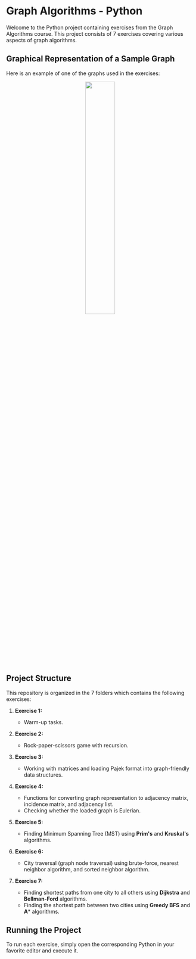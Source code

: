 # Graph Algorithms - Python

Welcome to the Python project containing exercises from the Graph Algorithms course. This project consists of 7 exercises covering various aspects of graph algorithms.

## Graphical Representation of a Sample Graph

Here is an example of one of the graphs used in the exercises:

<center>

<img src="https://github.com/MarkoZdilar/WineShop-MERN-Fullstack/assets/58775766/82d543bc-e869-4efb-afa3-ab9ac446a42a" width="40%">

</center>

## Project Structure

This repository is organized in the 7 folders which contains the following exercises:

1. **Exercise 1:**
   - Warm-up tasks.

2. **Exercise 2:**
   - Rock-paper-scissors game with recursion.

3. **Exercise 3:**
   - Working with matrices and loading Pajek format into graph-friendly data structures.

4. **Exercise 4:**
   - Functions for converting graph representation to adjacency matrix, incidence matrix, and adjacency list.
   - Checking whether the loaded graph is Eulerian.

5. **Exercise 5:**
   - Finding Minimum Spanning Tree (MST) using **Prim's** and **Kruskal's** algorithms.

6. **Exercise 6:**
   - City traversal (graph node traversal) using brute-force, nearest neighbor algorithm, and sorted neighbor algorithm.

7. **Exercise 7:**
   - Finding shortest paths from one city to all others using **Dijkstra** and **Bellman-Ford** algorithms.
   - Finding the shortest path between two cities using **Greedy BFS** and **A*** algorithms.

## Running the Project

To run each exercise, simply open the corresponding Python in your favorite editor and execute it.

